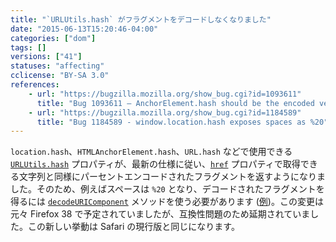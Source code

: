 ```yaml
---
title: "`URLUtils.hash` がフラグメントをデコードしなくなりました"
date: "2015-06-13T15:20:46-04:00"
categories: ["dom"]
tags: []
versions: ["41"]
statuses: "affecting"
cclicense: "BY-SA 3.0"
references:
    - url: "https://bugzilla.mozilla.org/show_bug.cgi?id=1093611"
      title: "Bug 1093611 – AnchorElement.hash should be the encoded version of the href attribute\'s fragment"
    - url: "https://bugzilla.mozilla.org/show_bug.cgi?id=1184589"
      title: "Bug 1184589 - window.location.hash exposes spaces as %20"
---
```

`location.hash`、`HTMLAnchorElement.hash`、`URL.hash` などで使用できる [`URLUtils.hash`](https://developer.mozilla.org/ja/docs/Web/API/URLUtils/hash) プロパティが、最新の仕様に従い、[`href`](https://developer.mozilla.org/ja/docs/Web/API/URLUtils/href) プロパティで取得できる文字列と同様にパーセントエンコードされたフラグメントを返すようになりました。そのため、例えばスペースは `%20` となり、デコードされたフラグメントを得るには [`decodeURIComponent`](https://developer.mozilla.org/ja/docs/Web/JavaScript/Reference/Global_Objects/decodeURIComponent) メソッドを使う必要があります ([例](https://github.com/mozilla/phonebook/commit/78619461421f1619d32d89b4eaca0c0fb49ef164))。この変更は元々 Firefox 38 で予定されていましたが、互換性問題のため延期されていました。この新しい挙動は Safari の現行版と同じになります。
